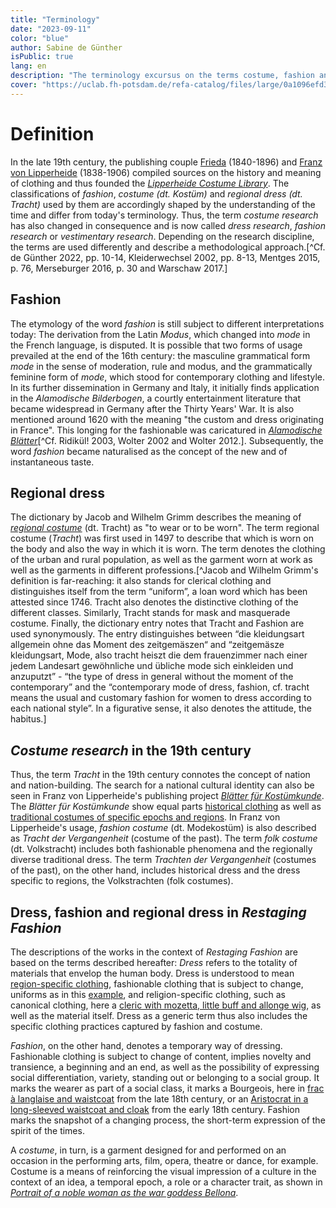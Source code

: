 ```yaml
---
title: "Terminology"
date: "2023-09-11"
color: "blue"
author: Sabine de Günther
isPublic: true
lang: en
description: "The terminology excursus on the terms costume, fashion and traditional costume is intended to highlight the use of these terms in the temporal context of the creation of the Lipperheide Costume Library and the Textile Collection of the Germanisches Nationalmuseum Nuremberg. The terminologies used in scientific publications around 1900 and in early dress research from the mid-19th century onwards differed from today's usage and underwent an elementary change in meaning."
cover: "https://uclab.fh-potsdam.de/refa-catalog/files/large/0a1096efd3fcd71023f394d81636cb0389eeda45.jpg"
---
```


# Definition
In the late 19th century, the publishing couple [Frieda](https://uclab.fh-potsdam.de/refa-catalog/api/resources/18762) (1840-1896) and [Franz von Lipperheide](https://uclab.fh-potsdam.de/refa-catalog/api/resources/9364) (1838-1906) compiled sources on the history and meaning of clothing and thus founded the *[Lipperheide Costume Library](https://uclab.fh-potsdam.de/refa-catalog/api/resources/18717)*. The classifications of *fashion*, *costume (dt. Kostüm)* and *regional dress (dt. Tracht)* used by them are accordingly shaped by the understanding of the time and differ from today's terminology. Thus, the term *costume research* has also changed in consequence and is now called *dress research*, *fashion research* or *vestimentary research*. Depending on the research discipline, the terms are used differently and describe a methodological approach.[^Cf. de Günther 2022, pp. 10-14, Kleiderwechsel 2002, pp. 8-13, Mentges 2015, p. 76, Merseburger 2016, p. 30 and Warschaw 2017.]

## Fashion
The etymology of the word *fashion* is still subject to different interpretations today: The derivation from the Latin *Modus*, which changed into *mode* in the French language, is disputed. It is possible that two forms of usage prevailed at the end of the 16th century: the masculine grammatical form *mode* in the sense of moderation, rule and modus, and the grammatically feminine form of *mode*, which stood for contemporary clothing and lifestyle. In its further dissemination in Germany and Italy, it initially finds application in the *Alamodische Bilderbogen*, a courtly entertainment literature that became widespread in Germany after the Thirty Years' War. It is also mentioned around 1620 with the meaning "the custom and dress originating in France". This longing for the fashionable was caricatured in *[Alamodische Blätter](https://uclab.fh-potsdam.de/refa-catalog/api/resources/48313)*[^Cf. Ridikül! 2003, Wolter 2002 and Wolter 2012.]. Subsequently, the word *fashion* became naturalised as the concept of the new and of instantaneous taste.

## Regional dress
The dictionary by Jacob and Wilhelm Grimm describes the meaning of *[regional costume](http://www.woerterbuchnetz.de/DWB?lemma=tracht)* (dt. Tracht) as "to wear or to be worn". The term regional costume (*Tracht*) was first used in 1497 to describe that which is worn on the body and also the way in which it is worn. The term denotes the clothing of the urban and rural population, as well as the garment worn at work as well as the garments in different professions.[^Jacob and Wilhelm Grimm's definition is far-reaching: it also stands for clerical clothing and distinguishes itself from the term “uniform”, a loan word which has been attested since 1746. Tracht also denotes the distinctive clothing of the different classes. Similarly, Tracht stands for mask and masquerade costume. Finally, the dictionary entry notes that Tracht and Fashion are used synonymously. The entry distinguishes between “die kleidungsart allgemein ohne das Moment des zeitgemäszen“ and “zeitgemäsze kleidungsart, Mode, also tracht heiszt die dem frauenzimmer nach einer jedem Landesart gewöhnliche und übliche mode sich einkleiden und anzuputzt” - “the type of dress in general without the moment of the contemporary” and the “contemporary mode of dress, fashion, cf. tracht means the usual and customary fashion for women to dress according to each national style”. In a figurative sense, it also denotes the attitude, the habitus.]

## *Costume research* in the 19th century
Thus, the term *Tracht* in the 19th century connotes the concept of nation and nation-building. The search for a national cultural identity can also be seen in Franz von Lipperheide's publishing project *[Blätter für Kostümkunde](https://uclab.fh-potsdam.de/refa-catalog/api/resources/17794)*. The *Blätter für Kostümkunde* show equal parts [historical clothing](https://uclab.fh-potsdam.de/refa-catalog/api/resources/48545) as well as [traditional costumes of specific epochs and regions](https://uclab.fh-potsdam.de/refa-catalog/api/resources/48544). In Franz von Lipperheide's usage, *fashion costume* (dt. Modekostüm) is also described as *Tracht der Vergangenheit* (costume of the past). The term *folk costume* (dt. Volkstracht) includes both fashionable phenomena and the regionally diverse traditional dress. The term *Trachten der Vergangenheit* (costumes of the past), on the other hand, includes historical dress and the dress specific to regions, the Volkstrachten (folk costumes).

## Dress, fashion and regional dress in *Restaging Fashion*
The descriptions of the works in the context of *Restaging Fashion* are based on the terms described hereafter: *Dress* refers to the totality of materials that envelop the human body. Dress is understood to mean [region-specific clothing](https://uclab.fh-potsdam.de/refa-catalog/api/resources/10280), fashionable clothing that is subject to change, uniforms as in this [example](https://uclab.fh-potsdam.de/refa-catalog/api/resources/633), and religion-specific clothing, such as canonical clothing, here a [cleric with mozetta, little buff and allonge wig](https://uclab.fh-potsdam.de/refa-catalog/api/resources/343), as well as the material itself. Dress as a generic term thus also includes the specific clothing practices captured by fashion and costume.

*Fashion*, on the other hand, denotes a temporary way of dressing. Fashionable clothing is subject to change of content, implies novelty and transience, a beginning and an end, as well as the possibility of expressing social differentiation, variety, standing out or belonging to a social group. It marks the wearer as part of a social class, it marks a Bourgeois, here in [frac à langlaise and waistcoat](https://uclab.fh-potsdam.de/refa-catalog/api/resources/176) from the late 18th century, or an [Aristocrat in a long-sleeved waistcoat and cloak](https://uclab.fh-potsdam.de/refa-catalog/api/resources/477) from the early 18th century. Fashion marks the snapshot of a changing process, the short-term expression of the spirit of the times. 

A *costume*, in turn, is a garment designed for and performed on an occasion in the performing arts, film, opera, theatre or dance, for example. Costume is a means of reinforcing the visual impression of a culture in the context of an idea, a temporal epoch, a role or a character trait, as shown in *[Portrait of a noble woman as the war goddess Bellona](https://uclab.fh-potsdam.de/refa-catalog/api/resources/575)*.
